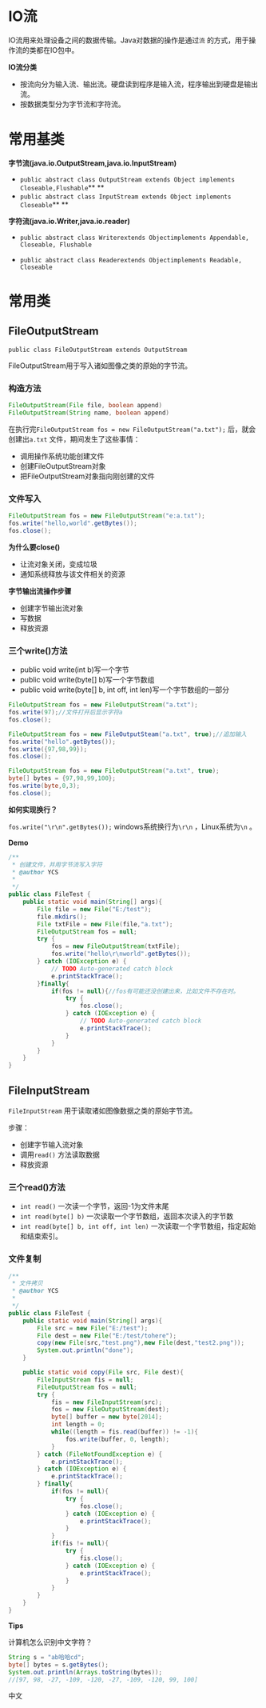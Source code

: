 # IO流

IO流用来处理设备之间的数据传输。Java对数据的操作是通过`流` 的方式，用于操作流的类都在IO包中。

**IO流分类**

* 按流向分为输入流、输出流。硬盘读到程序是输入流，程序输出到硬盘是输出流。
* 按数据类型分为字节流和字符流。

# 常用基类

**字节流\(java.io.OutputStream,java.io.InputStream\)**

* `public abstract class OutputStream extends Object implements Closeable,Flushable`** **
* `public abstract class InputStream extends Object implements Closeable`** **

**字符流\(java.io.Writer,java.io.reader\)**

* `public abstract class Writerextends Objectimplements Appendable, Closeable, Flushable`

* `public abstract class Readerextends Objectimplements Readable, Closeable`

# 常用类

## FileOutputStream

`public class FileOutputStream extends OutputStream`

FileOutputStream用于写入诸如图像之类的原始的字节流。

### 构造方法

```java
FileOutputStream(File file, boolean append) 
FileOutputStream(String name, boolean append)
```

在执行完`FileOutputStream fos = new FileOutputStream("a.txt");` 后，就会创建出`a.txt` 文件，期间发生了这些事情：

* 调用操作系统功能创建文件
* 创建FileOutputStream对象
* 把FileOutputStream对象指向刚创建的文件

### 文件写入

```java
FileOutputStream fos = new FileOutputStream("e:a.txt");
fos.write("hello,world".getBytes());
fos.close();
```

**为什么要close\(\)**

* 让流对象关闭，变成垃圾
* 通知系统释放与该文件相关的资源

**字节输出流操作步骤**

* 创建字节输出流对象
* 写数据
* 释放资源

### 三个write\(\)方法

* public void write\(int b\)写一个字节
* public void write\(byte\[\] b\)写一个字节数组
* public void write\(byte\[\] b, int off, int len\)写一个字节数组的一部分

```java
FileOutputStream fos = new FileOutputStream("a.txt");
fos.write(97);//文件打开后显示字符a
fos.close();
```

```java
FileOutputStream fos = new FileOutputSteam("a.txt", true);//追加输入
fos.write("hello".getBytes());
fos.write({97,98,99});
fos.close();
```

```java
FileOutputStream fos = new FileOutputStream("a.txt", true);
byte[] bytes = {97,98,99,100};
fos.write(byte,0,3);
fos.close();
```

**如何实现换行？**

`fos.write("\r\n".getBytes());` windows系统换行为`\r\n` ，Linux系统为`\n` 。

**Demo**

```java
/**
 * 创建文件，并用字节流写入字符
 * @author YCS
 *
 */
public class FileTest {
    public static void main(String[] args){
        File file = new File("E:/test");
        file.mkdirs();
        File txtFile = new File(file,"a.txt");
        FileOutputStream fos = null;
        try {
            fos = new FileOutputStream(txtFile);
            fos.write("hello\r\nworld".getBytes());
        } catch (IOException e) {
            // TODO Auto-generated catch block
            e.printStackTrace();
        }finally{
            if(fos != null){//fos有可能还没创建出来，比如文件不存在时。
                try {
                    fos.close();
                } catch (IOException e) {
                    // TODO Auto-generated catch block
                    e.printStackTrace();
                }
            }
        }
    }
}
```

## FileInputStream

`FileInputStream` 用于读取诸如图像数据之类的原始字节流。

步骤：

* 创建字节输入流对象
* 调用`read()` 方法读取数据
* 释放资源

### 三个read\(\)方法

* `int read()` 一次读一个字节，返回-1为文件末尾
* `int read(byte[] b)` 一次读取一个字节数组，返回本次读入的字节数
* `int read(byte[] b, int off, int len)` 一次读取一个字节数组，指定起始和结束索引。

### 文件复制

```java
/**
 * 文件拷贝
 * @author YCS
 *
 */
public class FileTest {
    public static void main(String[] args){
        File src = new File("E:/test");
        File dest = new File("E:/test/tohere");
        copy(new File(src,"test.png"),new File(dest,"test2.png"));
        System.out.println("done");
    }

    public static void copy(File src, File dest){
        FileInputStream fis = null;
        FileOutputStream fos = null;
        try {
            fis = new FileInputStream(src);
            fos = new FileOutputStream(dest);
            byte[] buffer = new byte[2014];
            int length = 0;
            while((length = fis.read(buffer)) != -1){
                fos.write(buffer, 0, length);
            }
        } catch (FileNotFoundException e) {
            e.printStackTrace();
        } catch (IOException e) {
            e.printStackTrace();
        } finally{
            if(fos != null){
                try {
                    fos.close();
                } catch (IOException e) {
                    e.printStackTrace();
                }
            }
            if(fis != null){
                try {
                    fis.close();
                } catch (IOException e) {
                    e.printStackTrace();
                }
            }
        }
    }
}
```

**Tips**

计算机怎么识别中文字符？

```java
String s = "ab哈哈cd";
byte[] bytes = s.getBytes();
System.out.println(Arrays.toString(bytes));
//[97, 98, -27, -109, -120, -27, -109, -120, 99, 100]
```

中文

